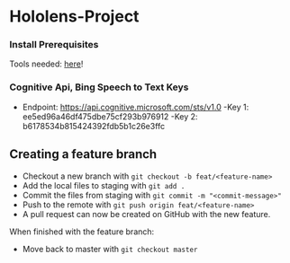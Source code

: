 # Hololens-Project

### Install Prerequisites
Tools needed: [here](https://developer.microsoft.com/en-us/windows/mixed-reality/install_the_tools)!

### Cognitive Api, Bing Speech to Text Keys
* Endpoint: https://api.cognitive.microsoft.com/sts/v1.0
	-Key 1: ee5ed96a46df475dbe75cf293b976912
	-Key 2: b6178534b815424392fdb5b1c26e3ffc


## Creating a feature branch
  * Checkout a new branch with `git checkout -b feat/<feature-name>`
  * Add the local files to staging with `git add .`
  * Commit the files from staging with `git commit -m "<commit-message>"`
  * Push to the remote with `git push origin feat/<feature-name>`
  * A pull request can now be created on GitHub with the new feature.

When finished with the feature branch:
  * Move back to master with `git checkout master`
